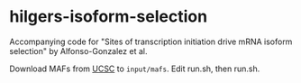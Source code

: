 # hilgers-isoform-selection
Accompanying code for "Sites of transcription initiation drive mRNA isoform selection" by Alfonso-Gonzalez et al. 

Download MAFs from [UCSC](https://hgdownload.soe.ucsc.edu/goldenPath/dm6/multiz27way/maf/) to `input/mafs`. Edit run.sh, then run.sh.

